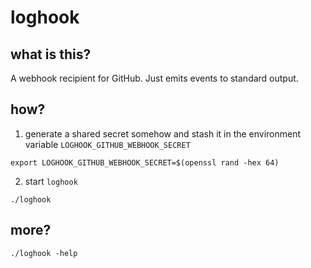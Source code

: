 # loghook

## what is this?

A webhook recipient for GitHub. Just emits events to standard output.

## how?

1. generate a shared secret somehow and stash it in the environment variable `LOGHOOK_GITHUB_WEBHOOK_SECRET`

```
export LOGHOOK_GITHUB_WEBHOOK_SECRET=$(openssl rand -hex 64)
```

2. start `loghook`

```
./loghook
```

## more?

```
./loghook -help
```
